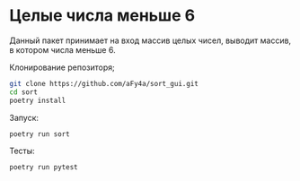 # Целые числа меньше 6

Данный пакет принимает на вход массив целых чисел, выводит массив, в котором числа меньше 6.


Клонирование репозиторя;
```bash
git clone https://github.com/aFy4a/sort_gui.git
cd sort
poetry install
```

Запуск:
```bash
poetry run sort
```

Тесты:
```bash
poetry run pytest
```
